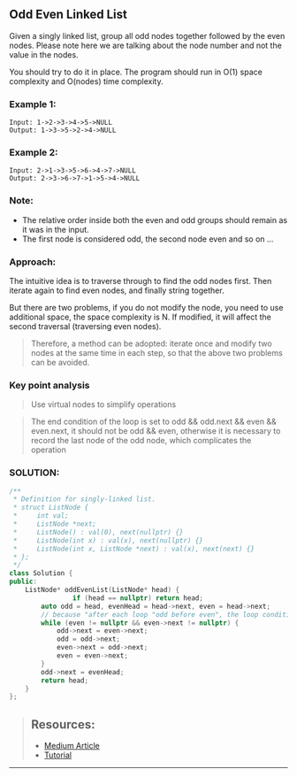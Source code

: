 ## Odd Even Linked List

Given a singly linked list, group all odd nodes together followed by the even nodes. Please note here we are talking about the node number and not the value in the nodes.

You should try to do it in place. The program should run in O(1) space complexity and O(nodes) time complexity.

### Example 1:

```
Input: 1->2->3->4->5->NULL
Output: 1->3->5->2->4->NULL
```
### Example 2:
```
Input: 2->1->3->5->6->4->7->NULL
Output: 2->3->6->7->1->5->4->NULL
```
### Note:

- The relative order inside both the even and odd groups should remain as it was in the input.
- The first node is considered odd, the second node even and so on ...

### Approach:

The intuitive idea is to traverse through to find the odd nodes first. Then iterate again to find even nodes, and finally string together.

But there are two problems, if you do not modify the node, you need to use additional space, the space complexity is N. If modified, it will affect the second traversal (traversing even nodes).

> Therefore, a method can be adopted: iterate once and modify two nodes at the same time in each step, so that the above two problems can be avoided.

### Key point analysis
>Use virtual nodes to simplify operations

> The end condition of the loop is set to odd && odd.next && even && even.next, it should not be odd && even, otherwise it is necessary to record the last node of the odd node, which complicates the operation

### SOLUTION:

```cpp
/**
 * Definition for singly-linked list.
 * struct ListNode {
 *     int val;
 *     ListNode *next;
 *     ListNode() : val(0), next(nullptr) {}
 *     ListNode(int x) : val(x), next(nullptr) {}
 *     ListNode(int x, ListNode *next) : val(x), next(next) {}
 * };
 */
class Solution {
public:
    ListNode* oddEvenList(ListNode* head) {
                if (head == nullptr) return head;
        auto odd = head, evenHead = head->next, even = head->next;
        // because "after each loop "odd before even", the loop condition can only judge whether even and even-> next are empty, and modify the operations of odd and even can also simplify
        while (even != nullptr && even->next != nullptr) {
            odd->next = even->next;
            odd = odd->next;
            even->next = odd->next;
            even = even->next;
        }
        odd->next = evenHead;
        return head;
    }
};
```

> ## Resources:
> - [Medium Article](https://medium.com/@saurav.agg19/odd-even-linked-list-a1cce50e737b)
> - [Tutorial](https://www.techiedelight.com/rearrange-linked-list-separating-odd-nodes-even/)


***